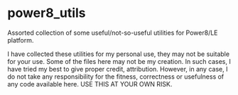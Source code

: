 # power8_utils
Assorted collection of some useful/not-so-useful utilities for Power8/LE platform.

I have collected these utilities for my personal use, they may not be suitable for your use. Some of the files here may not be my creation. In such cases, I have tried my best to give proper credit, attribution. However, in any case, I do not take any responsibility for the fitness, correctness or usefulness of any code available here. USE THIS AT YOUR OWN RISK.
